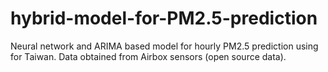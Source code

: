 # hybrid-model-for-PM2.5-prediction

Neural network and ARIMA based model for hourly PM2.5 prediction using for Taiwan. 
Data obtained from Airbox sensors (open source data).
